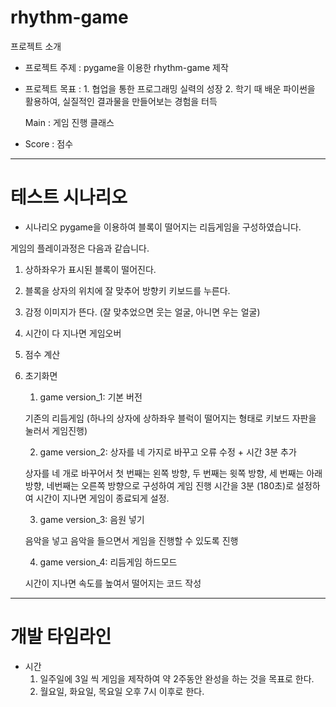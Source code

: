 # rhythm-game

프로젝트 소개
- 프로젝트 주제 : 
	pygame을 이용한 rhythm-game 제작
- 프로젝트 목표 : 
      1. 협업을 통한 프로그래밍 실력의 성장
      2. 학기 때 배운 파이썬을 활용하여, 실질적인 결과물을 만들어보는 경험을 터득
  
  Main : 게임 진행 클래스
 - Score : 점수
---------------------------------------------------------------------------------------------------------------------------------------------------------------------

# 테스트 시나리오

- 시나리오
pygame을 이용하여 블록이 떨어지는 리듬게임을 구성하였습니다.

게임의 플레이과정은 다음과 같습니다.
1. 상하좌우가 표시된 블록이 떨어진다.
2. 블록을 상자의 위치에 잘 맞추어 방향키 키보드를 누른다.
3. 감정 이미지가 뜬다. (잘 맞추었으면 웃는 얼굴, 아니면 우는 얼굴)
4. 시간이 다 지나면 게임오버
5. 점수 계산
6. 초기화면



	1) game version_1: 기본 버전

	 기존의 리듬게임 (하나의 상자에 상하좌우 블럭이 떨어지는 형태로 키보드 자판을 눌러서 게임진행)


	2) game version_2: 상자를 네 가지로 바꾸고 오류 수정 + 시간 3분 추가

	 상자를 네 개로 바꾸어서 첫 번째는 왼쪽 방향, 두 번째는 윗쪽 방향, 세 번째는 아래 방향, 네번째는 오른쪽 방향으로 구성하여 게임 진행
	 시간을 3분 (180초)로 설정하여 시간이 지나면 게임이 종료되게 설정.


	3) game version_3: 음원 넣기

	 음악을 넣고 음악을 들으면서 게임을 진행할 수 있도록 진행


	4) game version_4: 리듬게임 하드모드 

	 시간이 지나면 속도를 높여서 떨어지는 코드 작성

_______________________________________________________________________________________________________________________________________________________________________

# 개발 타임라인

- 시간
	1. 일주일에 3일 씩 게임을 제작하여 약 2주동안 완성을 하는 것을 목표로 한다.
	2. 월요일, 화요일, 목요일 오후 7시 이후로 한다.
	
